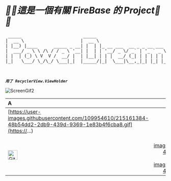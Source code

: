 #  ***🦣🐘這是一個有關 FireBase 的 Project🦣🐘***

<pre>
 _____                       _____                           __  __ _             
|  __ \                     |  __ \                         |  \/  (_)            
| |__) |____      _____ _ __| |  | |_ __ ___  __ _ _ __ ___ | \  / |_ _ __   __ _ 
|  ___/ _ \ \ /\ / / _ \ '__| |  | | '__/ _ \/ _` | '_ ` _ \| |\/| | | '_ \ / _` |
| |  | (_) \ V  V /  __/ |  | |__| | | |  __/ (_| | | | | | | |  | | | | | | (_| |
|_|   \___/ \_/\_/ \___|_|  |_____/|_|  \___|\__,_|_| |_| |_|_|  |_|_|_| |_|\__, |
                                                                             __/ |
                                                                            |___/ 
</pre>

***`用了 RecyclerView.ViewHolder`***

![ScreenGif2](https://user-images.githubusercontent.com/109954610/215160904-008e0158-c99d-4ddc-8849-fae1819f226b.gif)




A | B | C | D | E | F
:-- | :--: | :--: | :--: | :--: | :--:
[https://user-images.githubusercontent.com/109954610/215161384-48b54dd2-2db9-439d-9369-1e83b4f6cba8.gif](https://...)| b | c | d | e | f
[<img align="left" alt="GitHub" width="30px" style="padding-right:10px;" src="https://.gif" />](https://...)| https://user-images.githubusercontent.com/109954610/215161384-48b54dd2-2db9-439d-9369-1e83b4f6cba8.gif https://user-images.githubusercontent.com/109954610/215161384-48b54dd2-2db9-439d-9369-1e83b4f6cba8.gif | c | d | e | f

